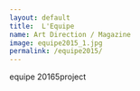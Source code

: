 ```yaml
---
layout: default
title:  L'Equipe
name: Art Direction / Magazine
image: equipe2015_1.jpg
permalink: /equipe2015/
---
```


equipe 20165project
